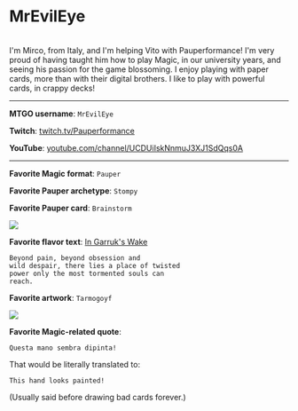 # MrEvilEye

<br>
I'm Mirco, from Italy, and I'm helping Vito with Pauperformance!
I'm very proud of having taught him how to play Magic, in our university years, and seeing his passion for the game blossoming.
I enjoy playing with paper cards, more than with their digital brothers.
I like to play with powerful cards, in crappy decks!

---

**MTGO username**: `MrEvilEye`

**Twitch**: [twitch.tv/Pauperformance](https://www.twitch.tv/Pauperformance)

**YouTube**: [youtube.com/channel/UCDUiIskNnmuJ3XJ1SdQqs0A](https://www.youtube.com/channel/UCDUiIskNnmuJ3XJ1SdQqs0A)

---

**Favorite Magic format**: `Pauper`

**Favorite Pauper archetype**: `Stompy`

**Favorite Pauper card**: `Brainstorm`

<a href="https://scryfall.com/card/ice/61/brainstorm"><img src="https://c1.scryfall.com/file/scryfall-cards/large/front/8/d/8d42d7aa-7f53-4cfc-842a-086aab2448d1.jpg?1616400136" class="phd-card rounded-image"/></a>

**Favorite flavor text**: [In Garruk's Wake](https://scryfall.com/card/znc/45/in-garruks-wake)

```
Beyond pain, beyond obsession and 
wild despair, there lies a place of twisted 
power only the most tormented souls can 
reach.
```

**Favorite artwork**: `Tarmogoyf`

<a href="https://scryfall.com/card/fut/153/tarmogoyf"><img src="https://c1.scryfall.com/file/scryfall-cards/large/front/b/6/b6876d9e-0908-43ac-8542-09c7aa02b5ba.jpg?1562931701" class="phd-card rounded-image"/></a>

**Favorite Magic-related quote**:

```
Questa mano sembra dipinta!
```

That would be literally translated to:

```
This hand looks painted!
```

(Usually said before drawing bad cards forever.)
